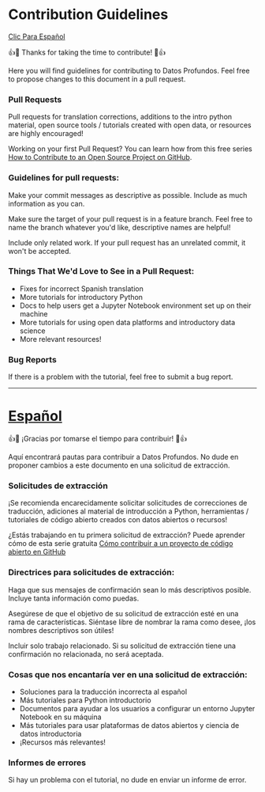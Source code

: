 # Contribution Guidelines
[Clic Para Español](#Español)

👍🎉 Thanks for taking the time to contribute! 🎉👍

Here you will find guidelines for contributing to Datos Profundos. Feel free to propose changes to this document in a pull request.

### Pull Requests
Pull requests for translation corrections, additions to the intro python material, open source tools / tutorials created with open data, or resources are highly encouraged!

Working on your first Pull Request? You can learn how from this free series [How to Contribute to an Open Source Project on GitHub](https://egghead.io/courses/how-to-contribute-to-an-open-source-project-on-github).

### Guidelines for pull requests:

Make your commit messages as descriptive as possible. Include as much information as you can.

Make sure the target of your pull request is in a feature branch. Feel free to name the branch whatever you'd like, descriptive names are helpful!

Include only related work. If your pull request has an unrelated commit, it won't be accepted.

### Things That We'd Love to See in a Pull Request:
- Fixes for incorrect Spanish translation
- More tutorials for introductory Python
- Docs to help users get a Jupyter Notebook environment set up on their machine
- More tutorials for using open data platforms and introductory data science
- More relevant resources!

### Bug Reports
If there is a problem with the tutorial, feel free to submit a bug report.

***

# [Español](#Español)


👍🎉 ¡Gracias por tomarse el tiempo para contribuir! 🎉👍

Aquí encontrará pautas para contribuir a Datos Profundos. No dude en proponer cambios a este documento en una solicitud de extracción.

### Solicitudes de extracción
¡Se recomienda encarecidamente solicitar solicitudes de correcciones de traducción, adiciones al material de introducción a Python, herramientas / tutoriales de código abierto creados con datos abiertos o recursos!

¿Estás trabajando en tu primera solicitud de extracción? Puede aprender cómo de esta serie gratuita [Cómo contribuir a un proyecto de código abierto en GitHub](https://egghead.io/courses/how-to-contribute-to-an-open-source-project-on-github)

### Directrices para solicitudes de extracción:

Haga que sus mensajes de confirmación sean lo más descriptivos posible. Incluye tanta información como puedas.

Asegúrese de que el objetivo de su solicitud de extracción esté en una rama de características. Siéntase libre de nombrar la rama como desee, ¡los nombres descriptivos son útiles!

Incluir solo trabajo relacionado. Si su solicitud de extracción tiene una confirmación no relacionada, no será aceptada.

### Cosas que nos encantaría ver en una solicitud de extracción:
- Soluciones para la traducción incorrecta al español
- Más tutoriales para Python introductorio
- Documentos para ayudar a los usuarios a configurar un entorno Jupyter Notebook en su máquina
- Más tutoriales para usar plataformas de datos abiertos y ciencia de datos introductoria
- ¡Recursos más relevantes!

### Informes de errores
Si hay un problema con el tutorial, no dude en enviar un informe de error.
